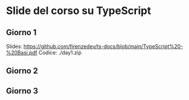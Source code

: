 # Slide del corso su TypeScript

## Giorno 1

Slides: https://github.com/firenzedev/ts-docs/blob/main/TypeScript%20-%20Basi.pdf
Codice: ./day1.zip

## Giorno 2


## Giorno 3

